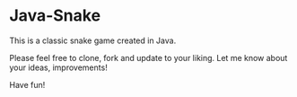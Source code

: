 # Java-Snake
This is a classic snake game created in Java.

Please feel free to clone, fork and update to your liking.
Let me know about your ideas, improvements!

Have fun!
